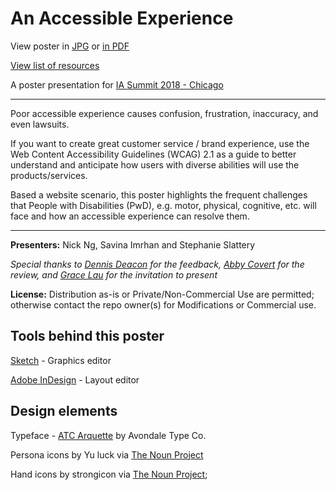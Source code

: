 # An Accessible Experience

View poster in [JPG](https://github.com/A11YChi/ias-poster-aae/blob/master/ias-poster-aae-final-03.23.2018.jpg) or [in PDF](https://github.com/A11YChi/ias-poster-aae/blob/master/ias-poster-aae-final-03.23.2018.pdf)

[View list of resources](https://github.com/A11YChi/ias-poster-aae/blob/master/resources.md)

A poster presentation for [IA Summit 2018 - Chicago](http://www.iasummit.org/present/present-a-poster/)

- - - - - 

Poor accessible experience causes confusion, frustration, inaccuracy, and even lawsuits.

If you want to create great customer service / brand experience, use the Web Content Accessibility Guidelines (WCAG) 2.1 as a guide to better understand and anticipate how users with diverse abilities will use the products/services. 

Based a website scenario, this poster highlights the frequent challenges that People with Disabilities (PwD), e.g. motor, physical, cognitive, etc. will face and how an accessible experience can resolve them.

- - - - -

**Presenters:** Nick Ng, Savina Imrhan and Stephanie Slattery 

_Special thanks to [Dennis Deacon](http://www.dennisdeacon.com/) for the feedback, [Abby Covert](http://abbytheia.com/) for the review, and [Grace Lau](http://graceglau.com/) for the invitation to present_

**License:** Distribution as-is or Private/Non-Commercial Use are permitted; otherwise contact the repo owner(s) for Modifications or Commercial use.

Tools behind this poster
-----

[Sketch](https://www.sketchapp.com/) - Graphics editor

[Adobe InDesign](https://www.adobe.com/products/indesign.html) - Layout editor

Design elements
-----

Typeface - [ATC Arquette](https://avondaletypeco.com/fonts/atc-arquette/)
by Avondale Type Co.

Persona icons by Yu luck via [The Noun Project](https://thenounproject.com/yuluck/)

Hand icons by strongicon via [The Noun Project](https://thenounproject.com/strongicon/);